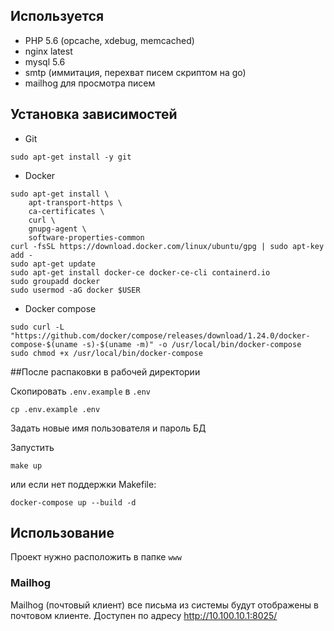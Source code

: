 ## Используется
- PHP 5.6 (opcache, xdebug, memcached)
- nginx latest
- mysql 5.6
- smtp (иммитация, перехват писем скриптом на go)
- mailhog для просмотра писем

## Установка зависимостей
- Git
```
sudo apt-get install -y git
```
- Docker
```
sudo apt-get install \
    apt-transport-https \
    ca-certificates \
    curl \
    gnupg-agent \
    software-properties-common
curl -fsSL https://download.docker.com/linux/ubuntu/gpg | sudo apt-key add -
sudo apt-get update
sudo apt-get install docker-ce docker-ce-cli containerd.io
sudo groupadd docker
sudo usermod -aG docker $USER
```

- Docker compose
```
sudo curl -L "https://github.com/docker/compose/releases/download/1.24.0/docker-compose-$(uname -s)-$(uname -m)" -o /usr/local/bin/docker-compose
sudo chmod +x /usr/local/bin/docker-compose
```

##После распаковки в рабочей директории

Скопировать `.env.example` в `.env`

```
cp .env.example .env
```
Задать новые имя пользователя и пароль БД

Запустить
```
make up
```

или если нет поддержки Makefile:

```
docker-compose up --build -d
```

## Использование

Проект нужно расположить в папке `www`

### Mailhog 
Mailhog (почтовый клиент) все письма из системы будут отображены в почтовом клиенте. Доступен по адресу http://10.100.10.1:8025/